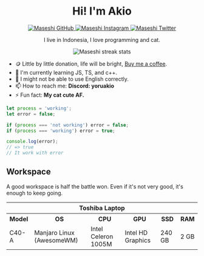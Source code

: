 <div align="center">
  <h1>Hi! I'm Akio</h1>
  <a href="https://github.com/yoruakio">
    <img alt="Maseshi GitHub" src="https://img.shields.io/badge/GitHub-100000?style=for-the-badge&logo=github&logoColor=white" />
  </a>
  <a href="https://www.instagram.com/eroboyyy">
    <img alt="Maseshi Instagram" src="https://img.shields.io/badge/Instagram-E4405F?style=for-the-badge&logo=instagram&logoColor=white" />
  </a>
  <a href="https://twitter.com/YoruAkio">
    <img alt="Maseshi Twitter" src="https://img.shields.io/badge/Twitter-1DA1F2?style=for-the-badge&logo=twitter&logoColor=white" />
  </a>
  <p>I live in Indonesia, I love programming and cat.</p>
  <img alt="Maseshi streak stats" src="https://github-readme-streak-stats.herokuapp.com/?user=YoruAkio" />
</div>

- 🪙 Little by little donation, life will be bright, [Buy me a coffee](https://www.buymeacoffee.com/airidev).
- 🌱 I'm currently learning JS, TS, and c++.
- 💬 I might not be able to use English correctly.
- 📫 How to reach me: **Discord: yoruakio**
- ⚡ Fun fact: **My cat cute AF.**

```javascript
let process = 'working';
let error = false;

if (process === 'not working') error = false;
if (process === 'working') error = true;

console.log(error);
// => true
// It work with error
```

## Workspace

A good workspace is half the battle won. Even if it's not very good, it's enough to keep going.

<div>
<table>
  <tr>
      <th colspan="7">
        Toshiba Laptop
      </th>
  </tr>
  <tr>
    <th>Model</th>
    <th>OS</th>
    <th>CPU</th>
    <th>GPU</th>
    <th>SSD</th>
    <th>RAM</th>
  </tr>
  <tr>
    <td>C40-A</td>
    <td>Manjaro Linux (AwesomeWM)</td>
    <td>Intel Celeron 1005M</td>
    <td>Intel HD Graphics</td>
    <td>240 GB</td>
    <td>2 GB</td>
  </tr>
</table>
